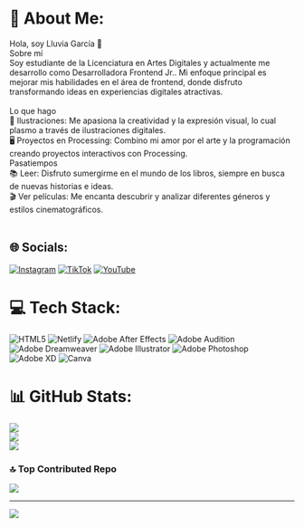# 💫 About Me:
Hola, soy Lluvia García 🌟<br>Sobre mí<br>Soy estudiante de la Licenciatura en Artes Digitales y actualmente me desarrollo como Desarrolladora Frontend Jr.. Mi enfoque principal es mejorar mis habilidades en el área de frontend, donde disfruto transformando ideas en experiencias digitales atractivas.<br><br>Lo que hago<br>🎨 Ilustraciones: Me apasiona la creatividad y la expresión visual, lo cual plasmo a través de ilustraciones digitales.<br>🖥️ Proyectos en Processing: Combino mi amor por el arte y la programación creando proyectos interactivos con Processing.<br>Pasatiempos<br>📚 Leer: Disfruto sumergirme en el mundo de los libros, siempre en busca de nuevas historias e ideas.<br>🎬 Ver películas: Me encanta descubrir y analizar diferentes géneros y estilos cinematográficos.<br><br>


## 🌐 Socials:
[![Instagram](https://img.shields.io/badge/Instagram-%23E4405F.svg?logo=Instagram&logoColor=white)](https://instagram.com/rain.colors0506) [![TikTok](https://img.shields.io/badge/TikTok-%23000000.svg?logo=TikTok&logoColor=white)](https://tiktok.com/@@maritza.navarrete4) [![YouTube](https://img.shields.io/badge/YouTube-%23FF0000.svg?logo=YouTube&logoColor=white)](https://youtube.com/@@llullu9766) 

# 💻 Tech Stack:
![HTML5](https://img.shields.io/badge/html5-%23E34F26.svg?style=for-the-badge&logo=html5&logoColor=white) ![Netlify](https://img.shields.io/badge/netlify-%23000000.svg?style=for-the-badge&logo=netlify&logoColor=#00C7B7) ![Adobe After Effects](https://img.shields.io/badge/Adobe%20After%20Effects-9999FF.svg?style=for-the-badge&logo=Adobe%20After%20Effects&logoColor=white) ![Adobe Audition](https://img.shields.io/badge/Adobe%20Audition-9999FF.svg?style=for-the-badge&logo=Adobe%20Audition&logoColor=white) ![Adobe Dreamweaver](https://img.shields.io/badge/Adobe%20Dreamweaver-FF61F6.svg?style=for-the-badge&logo=Adobe%20Dreamweaver&logoColor=white) ![Adobe Illustrator](https://img.shields.io/badge/adobe%20illustrator-%23FF9A00.svg?style=for-the-badge&logo=adobe%20illustrator&logoColor=white) ![Adobe Photoshop](https://img.shields.io/badge/adobe%20photoshop-%2331A8FF.svg?style=for-the-badge&logo=adobe%20photoshop&logoColor=white) ![Adobe XD](https://img.shields.io/badge/Adobe%20XD-470137?style=for-the-badge&logo=Adobe%20XD&logoColor=#FF61F6) ![Canva](https://img.shields.io/badge/Canva-%2300C4CC.svg?style=for-the-badge&logo=Canva&logoColor=white)
# 📊 GitHub Stats:
![](https://github-readme-stats.vercel.app/api?username=Lluvi376&theme=radical&hide_border=false&include_all_commits=false&count_private=false)<br/>
![](https://github-readme-streak-stats.herokuapp.com/?user=Lluvi376&theme=radical&hide_border=false)<br/>
![](https://github-readme-stats.vercel.app/api/top-langs/?username=Lluvi376&theme=radical&hide_border=false&include_all_commits=false&count_private=false&layout=compact)

### 🔝 Top Contributed Repo
![](https://github-contributor-stats.vercel.app/api?username=Lluvi376&limit=5&theme=radical&combine_all_yearly_contributions=true)

---
[![](https://visitcount.itsvg.in/api?id=Lluvi376&icon=0&color=0)](https://visitcount.itsvg.in)

<!-- Proudly created with GPRM ( https://gprm.itsvg.in ) -->
